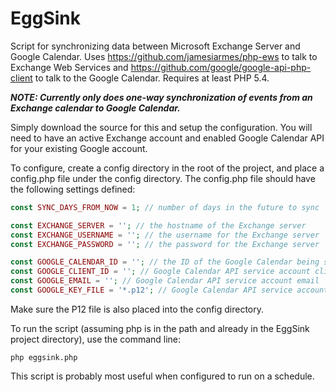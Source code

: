 # EggSink

Script for synchronizing data between Microsoft Exchange Server and Google Calendar.  Uses https://github.com/jamesiarmes/php-ews to talk to Exchange Web Services and https://github.com/google/google-api-php-client to talk to the Google Calendar. Requires at least PHP 5.4.

**_NOTE: Currently only does one-way synchronization of events from an Exchange calendar to Google Calendar._**

Simply download the source for this and setup the configuration.  You will need to have an active Exchange account and enabled Google Calendar API for your existing Google account.

To configure, create a config directory in the root of the project, and place a config.php file under the config directory. The config.php file should have the following settings defined:

```php
const SYNC_DAYS_FROM_NOW = 1; // number of days in the future to sync

const EXCHANGE_SERVER = ''; // the hostname of the Exchange server
const EXCHANGE_USERNAME = ''; // the username for the Exchange server
const EXCHANGE_PASSWORD = ''; // the password for the Exchange server

const GOOGLE_CALENDAR_ID = ''; // the ID of the Google Calendar being synced
const GOOGLE_CLIENT_ID = ''; // Google Calendar API service account client ID
const GOOGLE_EMAIL = ''; // Google Calendar API service account email
const GOOGLE_KEY_FILE = '*.p12'; // Google Calendar API service account p12 file name
```

Make sure the P12 file is also placed into the config directory.

To run the script (assuming php is in the path and already in the EggSink project directory), use the command line:
```
php eggsink.php
```

This script is probably most useful when configured to run on a schedule. 
